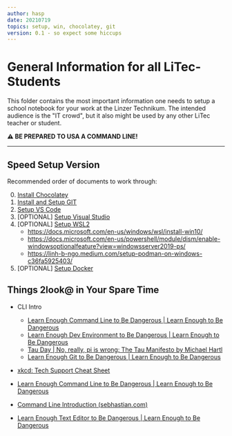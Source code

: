 ```yaml
---
author: hasp
date: 20210719
topics: setup, win, chocolatey, git
version: 0.1 - so expect some hiccups
---
```


# General Information for all LiTec-Students

This folder contains the most important information one needs to setup a school notebook for your work at the Linzer Technikum.
The intended audience is the "IT crowd", but it also might be used by any other LiTec teacher or student.

**:warning: BE PREPARED TO USA A COMMAND LINE!**

---


## Speed Setup Version

Recommended order of documents to work through:

0. [Install Chocolatey](./00_ChocoInstall.md)
1. [Install and Setup GIT](./01_GitSetup.md)
2. [Setup VS Code](@tbd)
3. [OPTIONAL] [Setup Visual Studio](@tbd)
4. [OPTIONAL] [Setup WSL2](@tbd)
   - <https://docs.microsoft.com/en-us/windows/wsl/install-win10/>
   - <https://docs.microsoft.com/en-us/powershell/module/dism/enable-windowsoptionalfeature?view=windowsserver2019-ps/>
   - <https://linh-b-ngo.medium.com/setup-podman-on-windows-c36fa5925403/>
5. [OPTIONAL] [Setup Docker](@tbd)

## Things 2look@ in Your Spare Time

- CLI Intro
  - [Learn Enough Command Line to Be Dangerous | Learn Enough to Be Dangerous](https://www.learnenough.com/command-line-tutorial/basics)
  - [Learn Enough Dev Environment to Be Dangerous | Learn Enough to Be Dangerous](https://www.learnenough.com/dev-environment-tutorial)
  - [Tau Day | No, really, pi is wrong: The Tau Manifesto by Michael Hartl](https://tauday.com/tau-manifesto)
  - [Learn Enough Git to Be Dangerous | Learn Enough to Be Dangerous](https://www.learnenough.com/git-tutorial)

- [xkcd: Tech Support Cheat Sheet](https://m.xkcd.com/627/)

- [Learn Enough Command Line to Be Dangerous | Learn Enough to Be Dangerous](https://www.learnenough.com/command-line-tutorial/basics#aside-computer_magic)

- [Command Line Introduction (sebhastian.com)](https://sebhastian.com/command-line-introduction/)

- [Learn Enough Text Editor to Be Dangerous | Learn Enough to Be Dangerous](https://www.learnenough.com/text-editor-tutorial)
